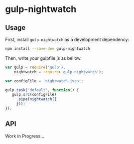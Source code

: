 gulp-nightwatch
===============

## Usage

First, install `gulp-nightwatch` as a development dependency:

```sh
npm install --save-dev gulp-nightwatch
```

Then, write your gulpfile.js as bellow.

```javascript
var gulp = require('gulp'),
    nightwatch = require('gulp-nightwatch');

var configFile = 'nightwatch.json';

gulp.task('default', function() {
   gulp.src(configFile)
     .pipe(nightwatch({
     }));
});
```

## API
Work in Progress...
